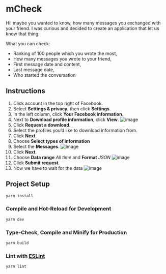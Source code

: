 # mCheck

Hi! maybe you wanted to know, how many messages you exchanged with your friend.
I was curious and decided to create an application that let us know that thing.

What you can check:
- Ranking of 100 people which you wrote the most,
- How many messages you wrote to your friend,
- First message date and content,
- Last message date,
- Who started the conversation

## Instructions
1. Click account in the top right of Facebook.
2. Select **Settings & privacy**, then click **Settings**.
3. In the left column, click **Your Facebook information**.
4. Next to **Download profile information**, click **View**. ![image](https://github.com/WojciechSkirlo/check-messages/assets/34141085/e7191b35-52af-4086-8d0e-4264269d3893)
5. Click **Request a download**.
6. Select the profiles you’d like to download information from.
7. Click **Next**.
8. Choose **Select types of information**
9. Select the **Messages**. ![image](https://github.com/WojciechSkirlo/check-messages/assets/34141085/ea2919c3-016c-4f13-b33d-3592ee737d16)
10. Click **Next**.
11. Choose **Data range** *All time* and **Format** *JSON* ![image](https://github.com/WojciechSkirlo/check-messages/assets/34141085/14e10e1b-6627-4b01-ace8-7bd296677801)
12. Click **Submit request**.
13. Now we have to wait for the data ![image](https://github.com/WojciechSkirlo/check-messages/assets/34141085/483046df-f16d-4b4f-ba69-4ec7e4af8898)

## Project Setup

```sh
yarn install
```

### Compile and Hot-Reload for Development

```sh
yarn dev
```

### Type-Check, Compile and Minify for Production

```sh
yarn build
```

### Lint with [ESLint](https://eslint.org/)

```sh
yarn lint
```
